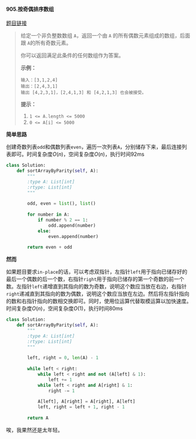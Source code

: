 #### 905.按奇偶排序数组
[题目链接](https://leetcode-cn.com/problems/sort-array-by-parity/)
> 给定一个非负整数数组 `A`，返回一个由 `A` 的所有偶数元素组成的数组，后面跟 `A`的所有奇数元素。
>
> 你可以返回满足此条件的任何数组作为答案。
>
>  
>
> **示例：**
>
> ```
> 输入：[3,1,2,4]
> 输出：[2,4,3,1]
> 输出 [4,2,3,1]，[2,4,1,3] 和 [4,2,1,3] 也会被接受。
> ```
>
>  
>
> **提示：**
>
> 1. `1 <= A.length <= 5000`
> 2. `0 <= A[i] <= 5000`

**简单思路**

创建奇数列表```odd```和偶数列表```even```，遍历一次列表```A```，分别储存下来，最后连接列表即可。时间复杂度$O(n)$，空间复杂度$O(n)$，执行时间92ms

```python
class Solution:
    def sortArrayByParity(self, A):
        """
        :type A: List[int]
        :rtype: List[int]
        """
        
        odd, even = list(), list()
        
        for number in A:
            if number % 2 == 1:
                odd.append(number)
            else:
                even.append(number)
        
        return even + odd
```

**然而**

如果题目要求```in-place```的话，可以考虑双指针，左指针```left```用于指向已储存好的最后一个偶数的后一个数，右指针```right```用于指向已储存的第一个奇数的前一个数。左指针```left```递增直到其指向的数为奇数，说明这个数应当放在右边，右指针```right```递减直到其指向的数为偶数，说明这个数应当放在左边。然后将左指针指向的数和右指针指向的数相交换即可。同时，使用位运算代替取模运算以加快速度。时间复杂度$O(n)$，空间复杂度$O(1)$，执行时间80ms

```python
class Solution:
    def sortArrayByParity(self, A):
        """
        :type A: List[int]
        :rtype: List[int]
        """
        
        left, right = 0, len(A) - 1
        
        while left < right:
            while left < right and not (A[left] & 1):
                left += 1
            while left < right and A[right] & 1:
                right -= 1
            
            A[left], A[right] = A[right], A[left]
            left, right = left + 1, right - 1
        
        return A
```

唉，我果然还是太年轻。